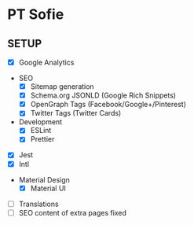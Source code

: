 # PT Sofie

## SETUP

- [x] Google Analytics
- SEO
  - [x] Sitemap generation
  - [x] Schema.org JSONLD (Google Rich Snippets)
  - [x] OpenGraph Tags (Facebook/Google+/Pinterest)
  - [x] Twitter Tags (Twitter Cards)
- Development
  - [x] ESLint
  - [x] Prettier
- [x] Jest
- [x] Intl
- Material Design
  - [x] Material UI
- [ ] Translations
- [ ] SEO content of extra pages fixed
